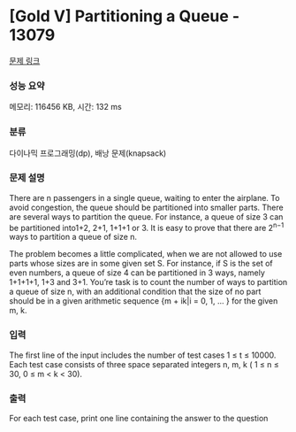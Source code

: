 # [Gold V] Partitioning a Queue - 13079 

[문제 링크](https://www.acmicpc.net/problem/13079) 

### 성능 요약

메모리: 116456 KB, 시간: 132 ms

### 분류

다이나믹 프로그래밍(dp), 배낭 문제(knapsack)

### 문제 설명

<p>There are n passengers in a single queue, waiting to enter the airplane. To avoid congestion, the queue should be partitioned into smaller parts. There are several ways to partition the queue. For instance, a queue of size 3 can be partitioned into1+2, 2+1, 1+1+1 or 3. It is easy to prove that there are 2<sup>n−1</sup> ways to partition a queue of size n.</p>

<p>The problem becomes a little complicated, when we are not allowed to use parts whose sizes are in some given set S. For instance, if S is the set of even numbers, a queue of size 4 can be partitioned in 3 ways, namely 1+1+1+1, 1+3 and 3+1. You’re task is to count the number of ways to partition a queue of size n, with an additional condition that the size of no part should be in a given arithmetic sequence {m + ik|i = 0, 1, … } for the given m, k.</p>

### 입력 

 <p>The first line of the input includes the number of test cases 1 ≤ t ≤ 10000. Each test case consists of three space separated integers n, m, k ( 1 ≤ n ≤ 30, 0 ≤ m < k < 30).</p>

### 출력 

 <p>For each test case, print one line containing the answer to the question</p>

